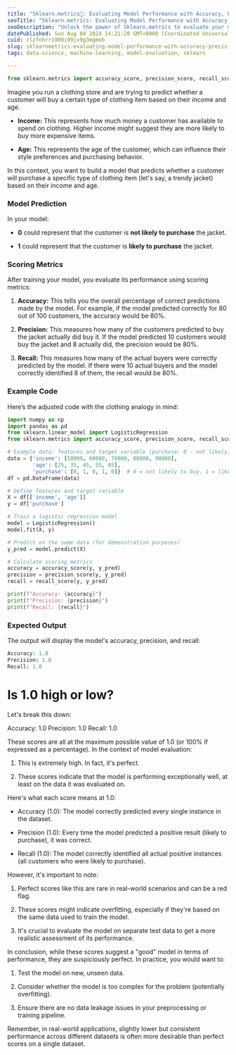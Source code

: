 ```yaml
---
title: "Sklearn.metrics💯: Evaluating Model Performance with Accuracy, Precision, and Recall"
seoTitle: "Sklearn.metrics: Evaluating Model Performance with Accuracy, Precisi"
seoDescription: "Unlock the power of Sklearn.metrics to evaluate your machine learning models with accuracy, precision, and recall. Learn how to use these essential metrics "
datePublished: Sun Aug 04 2024 14:21:20 GMT+0000 (Coordinated Universal Time)
cuid: clzfnhrr1000i09jx9g3mgmob
slug: sklearnmetrics-evaluating-model-performance-with-accuracy-precision-and-recall
tags: data-science, machine-learning, model-evaluation, sklearn

---
```


```python
from sklearn.metrics import accuracy_score, precision_score, recall_score
```

Imagine you run a clothing store and are trying to predict whether a customer will buy a certain type of clothing item based on their income and age.

* **Income:** This represents how much money a customer has available to spend on clothing. Higher income might suggest they are more likely to buy more expensive items.
    
* **Age:** This represents the age of the customer, which can influence their style preferences and purchasing behavior.
    

In this context, you want to build a model that predicts whether a customer will purchase a specific type of clothing item (let's say, a trendy jacket) based on their income and age.

### Model Prediction

In your model:

* **0** could represent that the customer is **not likely to purchase** the jacket.
    
* **1** could represent that the customer is **likely to purchase** the jacket.
    

### Scoring Metrics

After training your model, you evaluate its performance using scoring metrics:

1. **Accuracy:** This tells you the overall percentage of correct predictions made by the model. For example, if the model predicted correctly for 80 out of 100 customers, the accuracy would be 80%.
    
2. **Precision:** This measures how many of the customers predicted to buy the jacket actually did buy it. If the model predicted 10 customers would buy the jacket and 8 actually did, the precision would be 80%.
    
3. **Recall:** This measures how many of the actual buyers were correctly predicted by the model. If there were 10 actual buyers and the model correctly identified 8 of them, the recall would be 80%.
    

### Example Code

Here’s the adjusted code with the clothing analogy in mind:

```python
import numpy as np
import pandas as pd
from sklearn.linear_model import LogisticRegression
from sklearn.metrics import accuracy_score, precision_score, recall_score

# Example data: features and target variable (purchase: 0 - not likely, 1 - likely)
data = {'income': [50000, 60000, 70000, 80000, 90000],
        'age': [25, 35, 45, 55, 65],
        'purchase': [0, 1, 0, 1, 0]}  # 0 = not likely to buy, 1 = likely to buy
df = pd.DataFrame(data)

# Define features and target variable
X = df[['income', 'age']]
y = df['purchase']

# Train a logistic regression model
model = LogisticRegression()
model.fit(X, y)

# Predict on the same data (for demonstration purposes)
y_pred = model.predict(X)

# Calculate scoring metrics
accuracy = accuracy_score(y, y_pred)
precision = precision_score(y, y_pred)
recall = recall_score(y, y_pred)

print(f"Accuracy: {accuracy}")
print(f"Precision: {precision}")
print(f"Recall: {recall}")
```

### Expected Output

The output will display the model's accuracy, precision, and recall:

```python
Accuracy: 1.0
Precision: 1.0
Recall: 1.0
```

# Is 1.0 high or low?

Let's break this down:

Accuracy: 1.0 Precision: 1.0 Recall: 1.0

These scores are all at the maximum possible value of 1.0 (or 100% if expressed as a percentage). In the context of model evaluation:

1. This is extremely high. In fact, it's perfect.
    
2. These scores indicate that the model is performing exceptionally well, at least on the data it was evaluated on.
    

Here's what each score means at 1.0:

* Accuracy (1.0): The model correctly predicted every single instance in the dataset.
    
* Precision (1.0): Every time the model predicted a positive result (likely to purchase), it was correct.
    
* Recall (1.0): The model correctly identified all actual positive instances (all customers who were likely to purchase).
    

However, it's important to note:

1. Perfect scores like this are rare in real-world scenarios and can be a red flag.
    
2. These scores might indicate overfitting, especially if they're based on the same data used to train the model.
    
3. It's crucial to evaluate the model on separate test data to get a more realistic assessment of its performance.
    

In conclusion, while these scores suggest a "good" model in terms of performance, they are suspiciously perfect. In practice, you would want to:

1. Test the model on new, unseen data.
    
2. Consider whether the model is too complex for the problem (potentially overfitting).
    
3. Ensure there are no data leakage issues in your preprocessing or training pipeline.
    

Remember, in real-world applications, slightly lower but consistent performance across different datasets is often more desirable than perfect scores on a single dataset.
